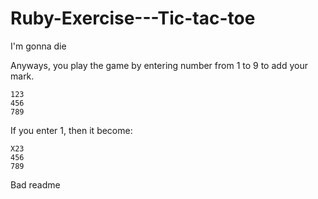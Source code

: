 # Ruby-Exercise---Tic-tac-toe
I'm gonna die

Anyways, you play the game by entering number from 1 to 9 to add your mark.
```
123
456
789
```

If you enter 1, then it become:
```
X23
456
789
```
Bad readme
